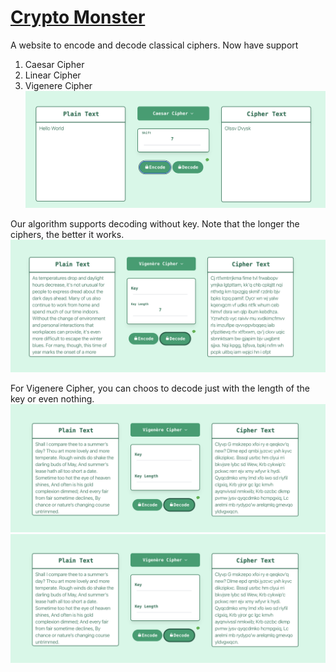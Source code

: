 # [Crypto Monster](http://cryptoomonster.com/)

A website to encode and decode classical ciphers. Now have support 
1. Caesar Cipher
2. Linear Cipher
3. Vigenere Cipher
![](media/st1.png)

Our algorithm supports decoding without key. Note that the longer the ciphers, the better it works. 
![](media/st3.png)

For Vigenere Cipher, you can choos to decode just with the length of the key or even nothing.
![](media/st4.png)
![](media/st4.png)
